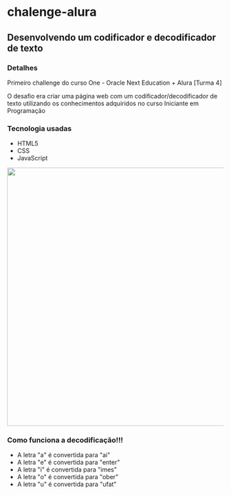 # chalenge-alura
## Desenvolvendo um codificador e decodificador de texto

### Detalhes
Primeiro challenge do curso One - Oracle Next Education + Alura [Turma 4]

O desafio era criar uma página web com um codificador/decodificador de texto utilizando os conhecimentos adquiridos no curso Iniciante em Programação

### Tecnologia usadas
 - HTML5
 - CSS
 - JavaScript
 
 <div align ="center">
 <img src="https://user-images.githubusercontent.com/117989845/216772947-d2270eec-1368-4565-a08d-56629b970196.png" width="600px"/>
  </div>
  
  ### Como funciona a decodificação!!!
  
 - A letra "a" é convertida para "ai"
 - A letra "e" é convertida para "enter"
 - A letra "i" é convertida para "imes"
 - A letra "o" é convertida para "ober"
 - A letra "u" é convertida para "ufat"
